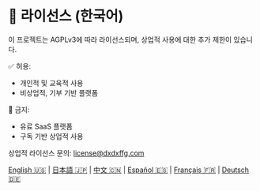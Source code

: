 # 📜 라이선스 (한국어)

이 프로젝트는 AGPLv3에 따라 라이선스되며, 상업적 사용에 대한 추가 제한이 있습니다.

✅ 허용:
- 개인적 및 교육적 사용
- 비상업적, 기부 기반 플랫폼

🚫 금지:
- 유료 SaaS 플랫폼
- 구독 기반 상업적 사용

상업적 라이선스 문의: license@dxdxffg.com

[English 🇺🇸](./license_en.md) | [日本語 🇯🇵](./license_ja.md) | [中文 🇨🇳](./license_zh.md) | [Español 🇪🇸](./license_es.md) | [Français 🇫🇷](./license_fr.md) | [Deutsch 🇩🇪](./license_de.md)

